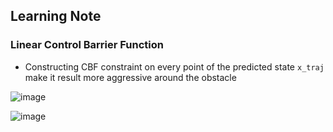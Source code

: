## Learning Note

### Linear Control Barrier Function
- Constructing CBF constraint on every point of the predicted state `x_traj` make it result more aggressive around the obstacle


![image](https://github.com/user-attachments/assets/959023a1-ac94-42c2-9bfa-abc6d428a599)

![image](https://github.com/user-attachments/assets/1e7524f3-42f2-4c3a-81ce-ac8066ba61d0)


